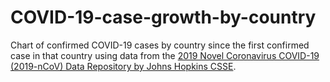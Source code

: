 # COVID-19-case-growth-by-country
Chart of confirmed COVID-19 cases by country since the first confirmed case in that country using data from the [2019 Novel Coronavirus COVID-19 (2019-nCoV) Data Repository by Johns Hopkins CSSE](https://github.com/CSSEGISandData/COVID-19).

